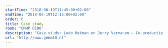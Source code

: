 ```yaml
---
startTime: "2018-06-19T11:45:00+02:00"
endTime: "2018-06-19T12:15:00+02:00"
order: 6
title: Case study
room: "OMHP D108"
description: "Case study: Ludo Hekman en Jerry Vermanen – Co-productie met publiek"
url: "http://www.genm18.nl"
---
```

